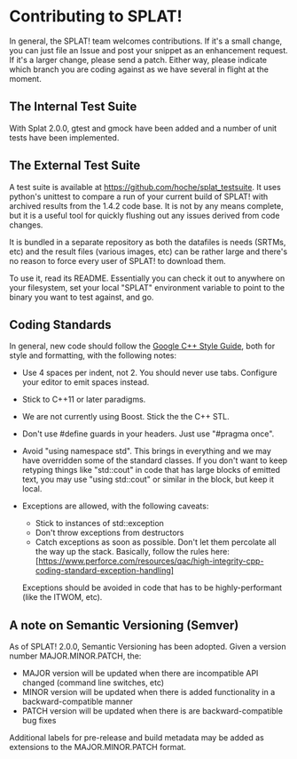 # Contributing to SPLAT!

In general, the SPLAT! team welcomes contributions. If it's a small change, you can just file an Issue and post your snippet as an enhancement request. If it's a larger change, please send a patch. Either way, please indicate which branch you are coding against as we have several in flight at the moment.

## The Internal Test Suite

With Splat 2.0.0, gtest and gmock have been added and a number of unit tests have been implemented.

## The External Test Suite

A test suite is available at https://github.com/hoche/splat_testsuite. It uses python's unittest to compare a run of your current build of SPLAT! with archived results from the 1.4.2 code base. It is not by any means complete, but it is a useful tool for quickly flushing out any issues derived from code changes. 

It is bundled in a separate repository as both the datafiles is needs (SRTMs, etc) and the result files (various images, etc) can be rather large and there's no reason to force every user of SPLAT! to download them.

To use it, read its README. Essentially you can check it out to anywhere on your filesystem, set your local "SPLAT" environment variable to point to the binary you want to test against, and go.

## Coding Standards

In general, new code should follow the [Google C++ Style Guide](https://google.github.io/styleguide/cppguide.html), both for style and formatting, with the following notes:
* Use 4 spaces per indent, not 2. You should never use tabs. Configure your editor to emit spaces instead.
* Stick to C++11 or later paradigms.
* We are not currently using Boost. Stick the the C++ STL.
* Don't use #define guards in your headers. Just use "#pragma once". 
* Avoid "using namespace std". This brings in everything and we may have overridden some of the standard classes. If you don't want
  to keep retyping things like "std::cout" in code that has large blocks of emitted text, you may use "using std::cout" or similar
  in the block, but keep it local.
* Exceptions are allowed, with the following caveats:
  * Stick to instances of std::exception
  * Don't throw exceptions from destructors
  * Catch exceptions as soon as possible. Don't let them percolate all the way up the stack.
  Basically, follow the rules here: [https://www.perforce.com/resources/qac/high-integrity-cpp-coding-standard-exception-handling]

  Exceptions should be avoided in code that has to be highly-performant (like the ITWOM, etc).

## A note on Semantic Versioning (Semver)

As of SPLAT! 2.0.0, Semantic Versioning has been adopted. Given a version number MAJOR.MINOR.PATCH, the:

* MAJOR version will be updated when there are incompatible API changed (command line switches, etc)
* MINOR version will be updated when there is added functionality in a backward-compatible manner
* PATCH version will be updated when there is are backward-compatible bug fixes
    
Additional labels for pre-release and build metadata may be added as extensions to the MAJOR.MINOR.PATCH format.
